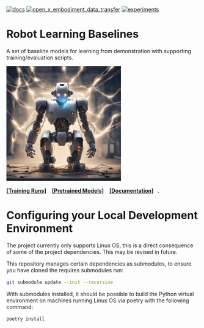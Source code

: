 [![docs](https://github.com/peterdavidfagan/robot_learning_baselines/actions/workflows/pages.yaml/badge.svg)](https://github.com/peterdavidfagan/robot_learning_baselines/blob/main/.github/workflows/pages.yaml)
[![open_x_embodiment_data_transfer](https://github.com/peterdavidfagan/robot_learning_baselines/actions/workflows/open-x-embodiment-data-transfer.yaml/badge.svg)](https://github.com/peterdavidfagan/robot_learning_baselines/blob/main/.github/workflows/open-x-embodiment-data-transfer.yaml)
[![experiments](https://img.shields.io/badge/wandb-experiments?style=flat&labelColor=%2300000&color=%23FFFF00)](https://wandb.ai/ipab-rad/robot_learning_baselines)

# Robot Learning Baselines
A set of baseline models for learning from demonstration with supporting training/evaluation scripts.

<img src="./assets/robot_learning.jpeg" height=300/>


[**[Training Runs]**](https://wandb.ai/ipab-rad/robot_learning_baselines) &ensp; [**[Pretrained Models]**](https://github.com/peterdavidfagan/robot_learning_baselines/tree/main) &ensp; [**[Documentation]**](https://peterdavidfagan.com/robot_learning_baselines/) &ensp;.


# Configuring your Local Development Environment

The project currently only supports Linux OS, this is a direct consequence of some of the project dependencies. This may be revised in future.

This repository manages certain dependencies as submodules, to ensure you have cloned the requires submodules run:

```bash
git submodule update --init --recursive
```

With submodules installed, it should be possible to build the Python virtual environment on machines running Linux OS via poetry with the following command:

```bash
poetry install
```
